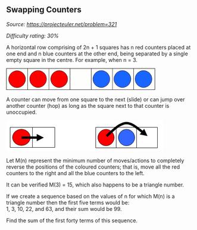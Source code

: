 Swapping Counters
-----------------

*Source: https://projecteuler.net/problem=321*


*Difficulty rating: 30%*

A horizontal row comprising of 2n + 1 squares has n red counters placed
at one end and n blue counters at the other end, being separated by a
single empty square in the centre. For example, when n = 3.

![p321\_swapping\_counters\_1.gif](img/p321_swapping_counters_1.gif)

A counter can move from one square to the next (slide) or can jump over
another counter (hop) as long as the square next to that counter is
unoccupied.

![p321\_swapping\_counters\_2.gif](img/p321_swapping_counters_2.gif)

Let M(n) represent the minimum number of moves/actions to completely
reverse the positions of the coloured counters; that is, move all the
red counters to the right and all the blue counters to the left.

It can be verified M(3) = 15, which also happens to be a triangle
number.

If we create a sequence based on the values of n for which M(n) is a
triangle number then the first five terms would be:\
1, 3, 10, 22, and 63, and their sum would be 99.

Find the sum of the first forty terms of this sequence.
